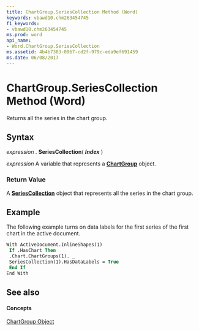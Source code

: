 ```yaml
---
title: ChartGroup.SeriesCollection Method (Word)
keywords: vbawd10.chm263454745
f1_keywords:
- vbawd10.chm263454745
ms.prod: word
api_name:
- Word.ChartGroup.SeriesCollection
ms.assetid: 4b4b7383-0967-cd2f-979c-eda9ef691459
ms.date: 06/08/2017
---
```



# ChartGroup.SeriesCollection Method (Word)

Returns all the series in the chart group.


## Syntax

 _expression_ . **SeriesCollection**( **_Index_** )

 _expression_ A variable that represents a **[ChartGroup](Word.ChartGroup.md)** object.


### Return Value

A  **[SeriesCollection](Word.SeriesCollection.md)** object that represents all the series in the chart group.


## Example

The following example turns on data labels for the first series of the first chart in the active document.


```vb
With ActiveDocument.InlineShapes(1) 
 If .HasChart Then 
 .Chart.ChartGroups(1). _ 
 SeriesCollection(1).HasDataLabels = True 
 End If 
End With 

```


## See also


#### Concepts


[ChartGroup Object](Word.ChartGroup.md)

